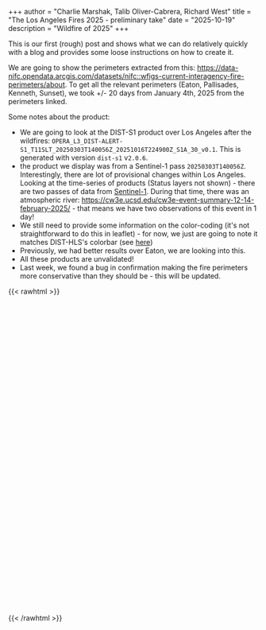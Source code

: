 +++
author = "Charlie Marshak, Talib Oliver-Cabrera, Richard West"
title = "The Los Angeles Fires 2025 - preliminary take"
date = "2025-10-19"
description = "Wildfire of 2025"
+++

This is our first (rough) post and shows what we can do relatively quickly with a blog and provides some loose instructions on how to create it.

We are going to show the perimeters extracted from this: https://data-nifc.opendata.arcgis.com/datasets/nifc::wfigs-current-interagency-fire-perimeters/about. To get all the relevant perimeters (Eaton, Pallisades, Kenneth, Sunset), we took +/- 20 days from January 4th, 2025 from the perimeters linked.


Some notes about the product:

- We are going to look at the DIST-S1 product over Los Angeles after the wildfires: `OPERA_L3_DIST-ALERT-S1_T11SLT_20250303T140056Z_20251016T224900Z_S1A_30_v0.1`. This is generated with version `dist-s1` v`2.0.6`.
- the product we display was from a Sentinel-1 pass `20250303T140056Z`. Interestingly, there are lot of provisional changes within Los Angeles. Looking at the time-series of products (Status layers not shown) - there are two passes of data from [Sentinel-1](https://search.asf.alaska.edu/#/?zoom=9.389&center=-117.799,33.669&dataset=OPERA-S1&productTypes=RTC&polygon=POLYGON((-118.7185%2033.8735,-117.8756%2033.8735,-117.8756%2034.3332,-118.7185%2034.3332,-118.7185%2033.8735))&resultsLoaded=true&granule=OPERA_L2_RTC-S1_T064-135520-IW2_20250214T015043Z_20250215T161954Z_S1A_30_v1.0&start=2025-02-13T08:00:00Z&end=2025-02-16T07:59:59Z). During that time, there was an atmospheric river: https://cw3e.ucsd.edu/cw3e-event-summary-12-14-february-2025/ - that means we have two observations of this event in 1 day!
- We still need to provide some information on the color-coding (it's not straightforward to do this in leaflet) - for now, we just are going to note it matches DIST-HLS's colorbar (see [here](https://glad.earthengine.app/view/dist-alert#lon=-118.41608925455033;lat=34.13252521035229;zoom=11;))
- Previously, we had better results over Eaton, we are looking into this.
- All these products are unvalidated!
- Last week, we found a bug in confirmation making the fire perimeters more conservative than they should be - this will be updated.


{{< rawhtml >}}
<link rel="stylesheet" href="https://unpkg.com/leaflet@1.9.4/dist/leaflet.css" />
<script src="https://unpkg.com/leaflet@1.9.4/dist/leaflet.js"></script>
<script src="https://unpkg.com/pmtiles@3.0.7/dist/pmtiles.js"></script>

<div id="fire-map" style="height: 600px; width: 100%; margin: 20px 0;"></div>

<script>
(async () => {
  // Initialize map centered on Los Angeles
  const map = L.map('fire-map').setView([34.05, -118.25], 10);

  // Add base ESRI imagery tiles
  const esriImagery = L.tileLayer('https://server.arcgisonline.com/ArcGIS/rest/services/World_Imagery/MapServer/tile/{z}/{y}/{x}', {
    attribution: 'Tiles &copy; Esri &mdash; Source: Esri, i-cubed, USDA, USGS, AEX, GeoEye, Getmapping, Aerogrid, IGN, IGP, UPR-EGP, and the GIS User Community',
    maxZoom: 19
  }).addTo(map);

  // Add OpenStreetMap as alternative basemap
  const osmLayer = L.tileLayer('https://{s}.tile.openstreetmap.org/{z}/{x}/{y}.png', {
    attribution: '© OpenStreetMap contributors',
    maxZoom: 19
  });

  // Load PMTiles - construct path based on current page URL
  const pathPrefix = window.location.pathname.includes('/dist-s1-blog/') ? '/dist-s1-blog' : '';
  const pmtilesUrl = `${pathPrefix}/map_data/los_angeles/los_angeles_2025.pmtiles`;
  const p = new pmtiles.PMTiles(pmtilesUrl);

  // Debug: Check if PMTiles loads
  p.getHeader().then(h => {
    console.log('PMTiles header:', h);
  }).catch(e => {
    console.error('Error loading PMTiles:', e);
  });

  // Custom GridLayer for PMTiles raster
  const PMTilesLayer = L.GridLayer.extend({
    createTile: function(coords, done) {
      const tile = document.createElement('img');

      // Fetch tile from PMTiles
      p.getZxy(coords.z, coords.x, coords.y).then(data => {
        if (data) {
          const blob = new Blob([data.data], { type: 'image/png' });
          const url = URL.createObjectURL(blob);
          tile.src = url;

          // Clean up blob URL after image loads
          tile.onload = () => {
            URL.revokeObjectURL(url);
            done(null, tile);
          };
          tile.onerror = () => {
            done(new Error('Tile load error'), tile);
          };
        } else {
          done(new Error('No tile data'), tile);
        }
      }).catch(err => {
        console.error('Error fetching tile:', err);
        done(err, tile);
      });

      return tile;
    }
  });

  // Add PMTiles layer to map
  const pmtilesLayer = new PMTilesLayer({
    opacity: 0.8,
    attribution: 'DIST-S1',
    maxZoom: 16,
    minZoom: 0
  });

  pmtilesLayer.addTo(map);

  // Load and add GeoJSON layer
  const geojsonResponse = await fetch(`${pathPrefix}/map_data/los_angeles/los_angeles_fires.geojson`);
  const geojsonData = await geojsonResponse.json();

  const geojsonLayer = L.geoJSON(geojsonData, {
    style: {
      color: '#ff0000',
      weight: 2,
      opacity: 0.8,
      fillOpacity: 0.3
    },
    onEachFeature: function(feature, layer) {
      if (feature.properties) {
        let popupContent = '<div>';
        for (const [key, value] of Object.entries(feature.properties)) {
          popupContent += `<strong>${key}:</strong> ${value}<br>`;
        }
        popupContent += '</div>';
        layer.bindPopup(popupContent);
      }
    }
  }).addTo(map);

  // Add layer control with clickable basemaps
  const baseLayers = {
    "ESRI Imagery": esriImagery,
    "OpenStreetMap": osmLayer
  };

  const overlays = {
    "DIST-S1 Status": pmtilesLayer,
    "Fire Perimeters": geojsonLayer
  };

  L.control.layers(baseLayers, overlays).addTo(map);
})();
</script>
{{< /rawhtml >}}
